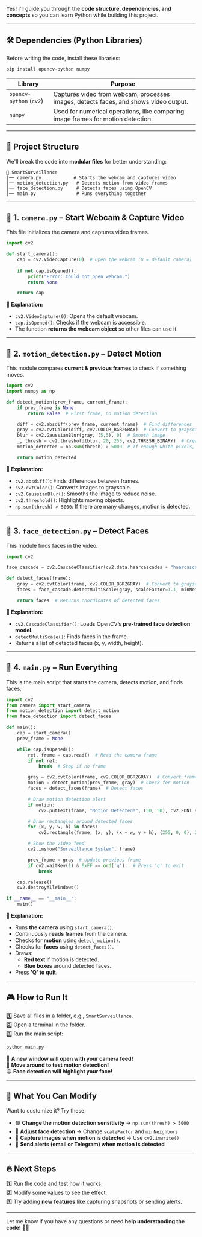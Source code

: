 Yes! I'll guide you through the **code structure, dependencies, and concepts** so you can learn Python while building this project.  

---

## **🛠 Dependencies (Python Libraries)**
Before writing the code, install these libraries:  

```sh
pip install opencv-python numpy
```

| **Library**       | **Purpose** |
|-------------------|------------|
| `opencv-python` (`cv2`) | Captures video from webcam, processes images, detects faces, and shows video output. |
| `numpy` | Used for numerical operations, like comparing image frames for motion detection. |

---

## **📁 Project Structure**
We'll break the code into **modular files** for better understanding:

```
📂 SmartSurveillance
│── camera.py            # Starts the webcam and captures video
│── motion_detection.py   # Detects motion from video frames
│── face_detection.py     # Detects faces using OpenCV
│── main.py               # Runs everything together
```

---

## **📜 1. `camera.py` – Start Webcam & Capture Video**
This file initializes the camera and captures video frames.

```python
import cv2

def start_camera():
    cap = cv2.VideoCapture(0)  # Open the webcam (0 = default camera)
    
    if not cap.isOpened():
        print("Error: Could not open webcam.")
        return None

    return cap
```

**📌 Explanation:**
- `cv2.VideoCapture(0)`: Opens the default webcam.
- `cap.isOpened()`: Checks if the webcam is accessible.
- The function **returns the webcam object** so other files can use it.

---

## **📜 2. `motion_detection.py` – Detect Motion**
This module compares **current & previous frames** to check if something moves.

```python
import cv2
import numpy as np

def detect_motion(prev_frame, current_frame):
    if prev_frame is None:
        return False  # First frame, no motion detection

    diff = cv2.absdiff(prev_frame, current_frame)  # Find differences
    gray = cv2.cvtColor(diff, cv2.COLOR_BGR2GRAY)  # Convert to grayscale
    blur = cv2.GaussianBlur(gray, (5,5), 0)  # Smooth image
    _, thresh = cv2.threshold(blur, 20, 255, cv2.THRESH_BINARY)  # Create a threshold mask
    motion_detected = np.sum(thresh) > 5000  # If enough white pixels, motion is detected

    return motion_detected
```

**📌 Explanation:**
- `cv2.absdiff()`: Finds differences between frames.
- `cv2.cvtColor()`: Converts images to grayscale.
- `cv2.GaussianBlur()`: Smooths the image to reduce noise.
- `cv2.threshold()`: Highlights moving objects.
- `np.sum(thresh) > 5000`: If there are many changes, motion is detected.

---

## **📜 3. `face_detection.py` – Detect Faces**
This module finds faces in the video.

```python
import cv2

face_cascade = cv2.CascadeClassifier(cv2.data.haarcascades + "haarcascade_frontalface_default.xml")

def detect_faces(frame):
    gray = cv2.cvtColor(frame, cv2.COLOR_BGR2GRAY)  # Convert to grayscale
    faces = face_cascade.detectMultiScale(gray, scaleFactor=1.1, minNeighbors=5, minSize=(30, 30))

    return faces  # Returns coordinates of detected faces
```

**📌 Explanation:**
- `cv2.CascadeClassifier()`: Loads OpenCV’s **pre-trained face detection model**.
- `detectMultiScale()`: Finds faces in the frame.
- Returns a list of detected faces (x, y, width, height).

---

## **📜 4. `main.py` – Run Everything**
This is the main script that starts the camera, detects motion, and finds faces.

```python
import cv2
from camera import start_camera
from motion_detection import detect_motion
from face_detection import detect_faces

def main():
    cap = start_camera()
    prev_frame = None

    while cap.isOpened():
        ret, frame = cap.read()  # Read the camera frame
        if not ret:
            break  # Stop if no frame

        gray = cv2.cvtColor(frame, cv2.COLOR_BGR2GRAY)  # Convert frame to grayscale
        motion = detect_motion(prev_frame, gray)  # Check for motion
        faces = detect_faces(frame)  # Detect faces

        # Draw motion detection alert
        if motion:
            cv2.putText(frame, "Motion Detected!", (50, 50), cv2.FONT_HERSHEY_SIMPLEX, 1, (0, 0, 255), 2)

        # Draw rectangles around detected faces
        for (x, y, w, h) in faces:
            cv2.rectangle(frame, (x, y), (x + w, y + h), (255, 0, 0), 2)

        # Show the video feed
        cv2.imshow("Surveillance System", frame)

        prev_frame = gray  # Update previous frame
        if cv2.waitKey(1) & 0xFF == ord('q'):  # Press 'q' to exit
            break

    cap.release()
    cv2.destroyAllWindows()

if __name__ == "__main__":
    main()
```

**📌 Explanation:**
- Runs **the camera** using `start_camera()`.
- Continuously **reads frames** from the camera.
- Checks for **motion** using `detect_motion()`.
- Checks for **faces** using `detect_faces()`.
- Draws:
  - **Red text** if motion is detected.
  - **Blue boxes** around detected faces.
- Press **'Q' to quit**.

---

## 🎮 **How to Run It**
1️⃣ Save all files in a folder, e.g., `SmartSurveillance`.  
2️⃣ Open a terminal in the folder.  
3️⃣ Run the main script:

```sh
python main.py
```

🚀 **A new window will open with your camera feed!**  
👀 **Move around to test motion detection!**  
😀 **Face detection will highlight your face!**  

---

## **🔧 What You Can Modify**
Want to customize it? Try these:
- 🟢 **Change the motion detection sensitivity** → `np.sum(thresh) > 5000`
- 🔵 **Adjust face detection** → Change `scaleFactor` and `minNeighbors`
- 📸 **Capture images when motion is detected** → Use `cv2.imwrite()`
- 📧 **Send alerts (email or Telegram) when motion is detected**

---

## 🔥 **Next Steps**
1️⃣ Run the code and test how it works.  
2️⃣ Modify some values to see the effect.  
3️⃣ Try adding **new features** like capturing snapshots or sending alerts.  

---

Let me know if you have any questions or need **help understanding the code!** 🚀🔥